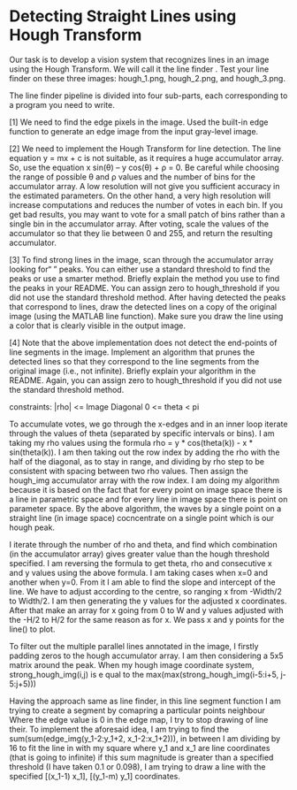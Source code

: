 # Detecting Straight Lines using Hough Transform

Our task is to develop a vision system that recognizes lines in an image using the Hough
Transform. We will call it the line finder . Test your line finder on these three images:
hough_1.png, hough_2.png, and hough_3.png.


The line finder pipeline is divided into four sub-parts, each corresponding to a program you
need to write. 

[1] We need to find the edge pixels in the image. Used the built-in edge
function to generate an edge image from the input gray-level image.

[2] We need to implement the Hough Transform for line detection. The line equation
y = mx + c is not suitable, as it requires a
huge accumulator array. So, use the equation
x sin(θ) – y cos(θ) + ρ = 0.
Be careful while choosing the range of possible θ and ρ values and the number of bins
for the accumulator array. A low resolution will not give you sufficient accuracy in the
estimated parameters. On the other hand, a very high resolution will increase
computations and reduces the number of votes in each bin. If you get bad results, you
may want to vote for a small patch of bins rather than a single bin in the accumulator
array. After voting, scale the values of the accumulator so that they lie between 0 and
255, and return the resulting accumulator.

[3] To find strong lines in the image, scan through the accumulator array looking for“ ”
peaks. You can either use a standard threshold to find the peaks or use a smarter
method. Briefly explain the method you use to find the peaks in your README. You
can assign zero to hough_threshold if you did not use the standard threshold method.
After having detected the peaks that correspond to lines, draw the detected lines on a
copy of the original image (using the MATLAB line function). Make sure you draw
the line using a color that is clearly visible in the output image. 

[4] Note that the above implementation does not detect the end-points of line segments in
the image. Implement an algorithm that prunes the detected lines so that they
correspond to the line segments from the original image (i.e., not infinite). Briefly
explain your algorithm in the README. Again, you can assign zero to
hough_threshold if you did not use the standard threshold method.

constraints: |rho| <= Image Diagonal
             0 <= theta < pi

To accumulate votes, we go through the x-edges and in an 
inner loop iterate through the values of theta (separated
by specific intervals or bins). I am taking my rho values 
using the formula rho = y * cos(theta(k)) - x * sin(theta(k)).
I am then taking out the row index by adding the rho with the 
half of the diagonal, as to stay in range, and dividing by rho
step to be consistent with spacing between two rho values.
Then assign the hough_img accumulator array with the row index. 
I am doing my algorithm because it is based on the fact that for 
every point on image space there is a line in parametric space and 
for every line in image space there is point on parameter space.
By the above algorithm, the waves by a single point on a straight line 
(in image space) cocncentrate on a single point which is our hough peak. 


I iterate through the number of rho and theta, and find which 
combination (in the accumulator array) gives greater value than 
the hough threshold specified. I am reversing the formula to get 
theta, rho and consecutive x and y values using the above formula.
I am taking cases when x=0 and another when y=0. From it I am able 
to find the slope and intercept of the line. We have to adjust 
according to the centre, so ranging x from -Width/2 to Width/2. 
I am then generating the y values for the adjusted x coordinates.
After that make an array for x going from 0 to W and y values
adjusted with the -H/2 to H/2 for the same reason as for x.
We pass x and y points for the line() to plot. 

To filter out the multiple parallel lines annotated in the image, 
I firstly padding zeros to the hough accumulator array. I am then 
considering a 5x5 matrix around the peak. When my hough image 
coordinate system, strong_hough_img(i,j) is e
qual to the 
max(max(strong_hough_img(i-5:i+5, j-5:j+5))) 


Having the approach same as line finder, in this line segment function
I am trying to create a segment by comapring a particular points neighbour
Where the edge value is 0 in the edge map, I try to stop drawing of line 
their. To implement the aforesaid idea, I am trying to find the 
sum(sum(edge_img(y_1-2:y_1+2, x_1-2:x_1+2))), in between I am dividing 
by 16 to fit the line in with my square where y_1 and x_1 are 
line coordinates (that is going to infinite) if this sum magnitude is 
greater than a specified threshold (I have taken 0.1 or 0.098), 
I am trying to draw a line with the specified [(x_1-1) x_1], 
[(y_1-m) y_1] coordinates. 
